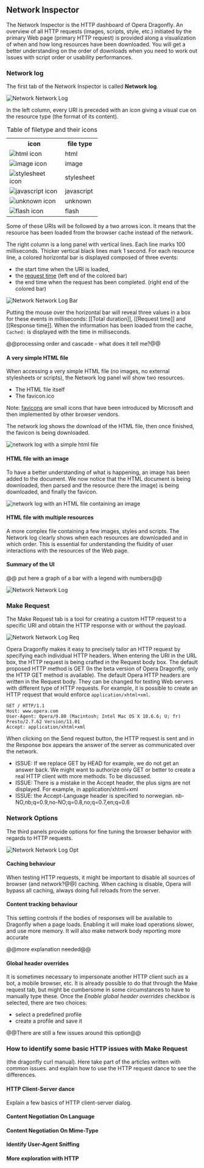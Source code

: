 ## Network Inspector ##

The Network Inspector is the HTTP dashboard of Opera Dragonfly. An overview of all HTTP requests (images, scripts, style, etc.) initiated by the primary Web page (primary HTTP request) is provided along a visualization of when and how long resources have been downloaded. You will get a better understanding on the order of downloads when you need to work out issues with script order or usability performances. 

### Network log

The first tab of the Network Inspector is called **Network log**. 

![Network Network Log](img/network-network-log.png)

In the left column, every URI is preceded with an icon giving a visual cue on the resource type (the format of its content). 

<table style="width:15em;">
<caption>Table of filetype and their icons</caption>
<tr>
    <th>icon</th>
    <th>file type</th>
</tr>
<tr>
    <td><img src="img/filetype_html.png" alt="html icon"/></td>
    <td>html</td>
</tr>
<tr>
    <td><img src="img/filetype_image.png" alt="image icon"/></td>
    <td>image</td>
</tr>
<tr>
    <td><img src="img/filetype_stylesheet.png" alt="stylesheet icon"/></td>
    <td>stylesheet</td>
</tr>
<tr>
    <td><img src="img/filetype_javascript.png" alt="javascript icon"/></td>
    <td>javascript</td>
</tr>
<tr>
    <td><img src="img/filetype_unknown.png" alt="unknown icon"/></td>
    <td>unknown</td>
</tr>
<tr>
    <td><img src="img/filetype_flash.png" alt="flash icon"/></td>
    <td>flash</td>
</tr>
</table>

Some of these URIs will be followed by a two arrows icon. It means that the resource has been loaded from the browser cache instead of the network.

The right column is a long panel with vertical lines. Each line marks 100 milliseconds. Thicker vertical black lines mark 1 second. For each resource line, a colored horizontal bar is displayed composed of three events:

* the start time when the URI is loaded, 
* the [request time](https://bitbucket.org/scope/dragonfly-stp-1/src/197e88952ad3/src/network/network_service.js#cl-316) (left end of the colored bar)
* the end time when the request has been completed. (right end of the colored bar)

![Network Network Log Bar](img/network-network-log-bar.png)

Putting the mouse over the horizontal bar will reveal three values in a box for these events in milliseconds: [[Total duration]], [[Request time]] and [[Response time]]. When the information has been loaded from the cache, `Cached:` is displayed with the time in milliseconds.

@@processing order and cascade - what does it tell me?@@


#### A very simple HTML file

When accessing a very simple HTML file (no images, no external stylesheets or scripts), the Network log panel will show two resources.

* The HTML file itself
* The favicon.ico

Note: [favicons](http://en.wikipedia.org/wiki/Favicon) are small icons that have been introduced by Microsoft and then implemented by other browser vendors.

The network log shows the download of the HTML file, then once finished, the favicon is being downloaded.

![network log with a simple html file](img/network-simple-html.png)

#### HTML file with an image

To have a better understanding of what is happening, an image has been added to the document. We now notice that the HTML document is being downloaded, then parsed and the resource (here the image) is being downloaded, and finally the favicon.

![network log with an HTML file containing an image](img/network-simple-html-img.png)

#### HTML file with multiple resources

A more complex file containing a few images, styles and scripts. The Network log clearly shows when each resources are downloaded and in which order. This is essential for understanding the fluidity of user interactions with the resources of the Web page. 

#### Summary of the UI
@@ put here a graph of a bar with a legend with numbers@@

![Network Network Log](img/network-network-log.png)

### Make Request

The Make Request tab is a tool for creating a custom HTTP request to a specific URI and obtain the HTTP response with or without the payload. 

![Network Network Log Req](img/network-network-log-req.png)

Opera Dragonfly makes it easy to precisely tailor an HTTP request by specifying each individual HTTP headers. When entering the URI in the URL box, the HTTP request is being crafted in the Request body box. The default proposed HTTP method is GET (In the beta version of Opera Dragonfly, only the HTTP GET method is available). The default Opera HTTP headers are written in the Request body. They can be changed for testing Web servers with different type of HTTP requests. For example, it is possible to create an HTTP request that would enforce `application/xhtml+xml`.

    GET / HTTP/1.1
    Host: www.opera.com
    User-Agent: Opera/9.80 (Macintosh; Intel Mac OS X 10.6.6; U; fr) Presto/2.7.62 Version/11.01
    Accept: application/xhtml+xml

When clicking on the Send request button, the HTTP request is sent and in the Response box appears the answer of the server as communicated over the network.

* ISSUE: If we replace GET by HEAD for example, we do not get an answer back. We might want to authorize only GET or better to create a real HTTP client with more methods. To be discussed.
* ISSUE: There is a mistake in the Accept header, the plus signs are not displayed. For example, in application/xhtml+xml
* ISSUE: the Accept-Language header is specified to norwegian. nb-NO,nb;q=0.9,no-NO;q=0.8,no;q=0.7,en;q=0.6


### Network Options

The third panels provide options for fine tuning the browser behavior with regards to HTTP requests.

![Network Network Log Opt](img/network-network-log-opt.png)

#### Caching behaviour

When testing HTTP requests, it might be important to disable all sources of  browser (and network?@@) caching. When caching is disable, Opera will bypass all caching, always doing full reloads from the server.

#### Content tracking behaviour

This setting controls if the bodies of responses will be available to Dragonfly when a page loads. Enabling it will make load operations slower, and use more memory. It will also make network body reporting more accurate

@@more explanation needed@@

#### Global header overrides

It is sometimes necessary to impersonate another HTTP client such as a bot, a mobile browser, etc. It is already possible to do that through the Make request tab, but might be cumbersome in some circumstances to have to manually type these.  Once the *Enable global header overrides*  checkbox is selected, there are two choices: 

* select a predefined profile
* create a profile and save it

@@There are still a few issues around this option@@

### How to identify some basic HTTP issues with Make Request

(the dragonfly curl manual). Here take part of the articles written with common issues. and explain how to use the HTTP request dance to see the differences.

#### HTTP Client-Server dance

Explain a few basics of HTTP client-server dialog.

#### Content Negotiation On Language
#### Content Negotiation On Mime-Type
#### Identify User-Agent Sniffing
#### More exploration with HTTP


